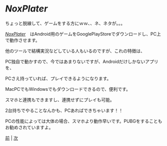 # *NoxPlater*

ちょっと脱線して、ゲームをする方にｗｗ、、ネ、ネタが。。。
　
 
[*NoxPlater*](https://jp.bignox.com/)　はAndroid用のゲームをGooglePlayStoreでダウンロードし、PC上で動作させます。

他のツールで結構実況などしている人もいるのですが、これの特徴は、

PC独自で動かすので、今ではあまりないですが、Androidだけしかないアプリを、

PCさえ持っていれば、プレイできるようになります。

MacPCでもWindowsでもダウンロードできるので、便利です。

スマホと連携もできますし、連携せずにプレイも可能。

2台持ちでやることなんかも、PCあればできちゃいます！！

PCの性能によっては大体の場合、スマホより動作早いです。PUBGをすることもお勧めされていますよ。


[前](https://github.com/175B005/weekreport5) | [次](https://github.com/175B005/weekreport7)
